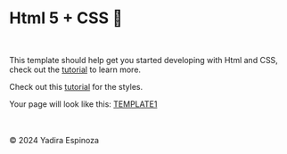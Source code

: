 # Html 5 + CSS 👋  
<br>

This template should help get you started developing with Html and CSS, check out the [tutorial](https://www.w3schools.com/html/) to learn more.

Check out this [tutorial](https://www.w3schools.com/css/) for the styles.
<br>

Your page will look like this: [TEMPLATE1](https://yadicep.github.io/TEMPLATE1/)

<br>
<br>
<div class="footer">
  &copy; 2024 Yadira Espinoza
</div>
